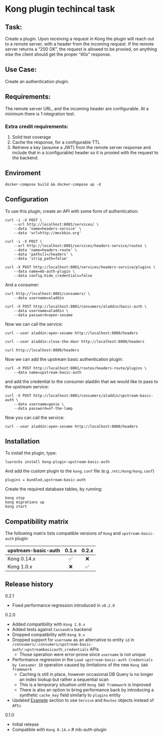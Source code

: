 # Kong plugin techincal task

## Task: 
Create a plugin. Upon receiving a request in Kong the plugin will reach out to a remote server, with a header from the incoming request. If the remote server returns a “200 OK”, the request is allowed to be proxied, on anything else the client should get the proper “40x” response.
 
## Use Case:  
Create an authentication plugin.
 
## Requirements: 
 
The remote server URL, and the incoming header are configurable. At a minimum there is 1 integration test.
 
### Extra credit requirements: 
 
1. Solid test coverage
1. Cache the response, for a configurable TTL
1. Retrieve a key (assume a JWT) from the remote server response and include that in a (configurable) header so it is proxied with the request to the backend.

## Enviroment

```
docker-compose build && docker-compose up -d
```


## Configuration

To use this plugin, create an API with some form of authentication:
```
curl -i -X POST \
    --url http://localhost:8001/services/ \
    --data 'name=headers-service' \
    --data 'url=http://mockbin.org'

curl -i -X POST \
    --url http://localhost:8001/services/headers-service/routes \
    --data 'name=headers-route' \
    --data 'paths[]=/headers' \
    --data 'strip_path=false'

curl -X POST http://localhost:8001/services/headers-service/plugins \
    --data name=mb-auth-plugin \
    --data config.hide_credentials=false
```

And a consumer:
```
curl http://localhost:8001/consumers/ \
	--data username=aladdin

curl -X POST http://localhost:8001/consumers/aladdin/basic-auth \
    --data username=aladdin \
    --data password=open-sesame
```

Now we can call the service:
```
curl --user aladdin:open-sesame http://localhost:8000/headers

curl --user aladdin:close-the-door http://localhost:8000/headers

curl http://localhost:8000/headers
```






Now we can add the upstream basic authentication plugin:
```
curl -X POST http://localhost:8001/routes/headers-route/plugins \
	--data name=upstream-basic-auth 
```

and add the credential to the consumer aladdin that we would like to pass to the upstream service:
```
curl -X POST http://localhost:8001/consumers/aladdin/upstream-basic-auth \
    --data username=genie \
    --data password=of-the-lamp
```

Now you can call the service:
```
curl --user aladdin:open-sesame http://localhost:8000/headers
```

## Installation
To install the plugin, type:
```
luarocks install kong-plugin-upstream-basic-auth
```
And add the custom plugin to the `kong.conf` file (e.g. `/etc/kong/kong.conf`)
```
plugins = bundled,upstream-basic-auth
```
Create the required database tables, by running:
```
kong stop
kong migrations up
kong start
```

## Compatibility matrix

The following matrix lists compatible versions of `Kong` and `upstream-basic-auth` plugin:

| upstream-basic-auth      | 0.1.x              | 0.2.x              |
|--------------------------|:------------------:|:------------------:|
| Kong 0.14.x              | :white_check_mark: | :x:                |
| Kong 1.0.x               | :x:                | :white_check_mark: |

## Release history

0.2.1

* Fixed performance regression introduced in `v0.2.0`

0.2.0

* Added compatibility with `Kong 1.0.x`
* Added tests against `Cassandra` backend
* Dropped compatibility with `Kong 0.x`
* Dropped support for `username` as an alternative to entity `id` in `/consumers/:consumers/upstream-basic-auth/:upstreambasicauth_credentials` APIs
  * Those operation were error-prone since `username` is not unique
* Performance regression in the `Load upstream-basic-auth Credentials by Consumer ID` operation
  caused by limitations of the new `Kong DAO framework`
  * Caching is still in place, however occasional DB Query is no longer an index lookup but rather a sequential scan
  * This is a temporary situation until `Kong DAO framework` is improved
  * There is also an option to bring performance back 
    by introducing a synthetic `cache_key` field similarly to `plugins` entity
* Updated [Example](#example) section to use `Service` and `Routes` objects instead of `APIs`

0.1.0

* Initial release
* Compatible with `Kong 0.14.x` # mb-auth-plugin
